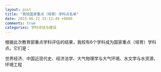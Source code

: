 ```yaml
---
layout: post
title: "我校国家重点（培育）学科点名单"
date: 2015-06-22 15:12:49 +0800
comments: true
categories: 学科评估与建设
---
```



根据此次教育部重点学科评估的结果，我校有6个学科成为国家重点（培育）学科点，它们是：

世界经济、中国近现代史、经济法学、大气物理学与大气环境、水文学与水资源、环境工程


